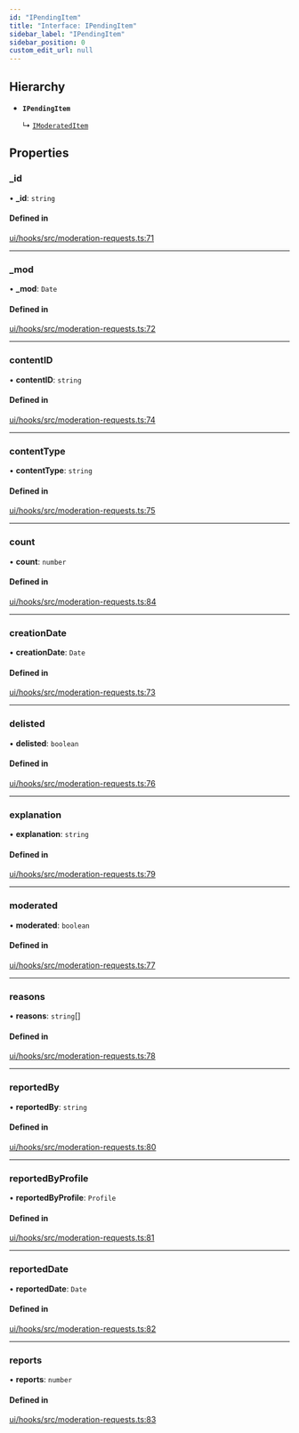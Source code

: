 ```yaml
---
id: "IPendingItem"
title: "Interface: IPendingItem"
sidebar_label: "IPendingItem"
sidebar_position: 0
custom_edit_url: null
---
```


## Hierarchy

- **`IPendingItem`**

  ↳ [`IModeratedItem`](IModeratedItem.md)

## Properties

### \_id

• **\_id**: `string`

#### Defined in

[ui/hooks/src/moderation-requests.ts:71](https://github.com/AKASHAorg/akasha-core/blob/c052f00c/ui/hooks/src/moderation-requests.ts#L71)

___

### \_mod

• **\_mod**: `Date`

#### Defined in

[ui/hooks/src/moderation-requests.ts:72](https://github.com/AKASHAorg/akasha-core/blob/c052f00c/ui/hooks/src/moderation-requests.ts#L72)

___

### contentID

• **contentID**: `string`

#### Defined in

[ui/hooks/src/moderation-requests.ts:74](https://github.com/AKASHAorg/akasha-core/blob/c052f00c/ui/hooks/src/moderation-requests.ts#L74)

___

### contentType

• **contentType**: `string`

#### Defined in

[ui/hooks/src/moderation-requests.ts:75](https://github.com/AKASHAorg/akasha-core/blob/c052f00c/ui/hooks/src/moderation-requests.ts#L75)

___

### count

• **count**: `number`

#### Defined in

[ui/hooks/src/moderation-requests.ts:84](https://github.com/AKASHAorg/akasha-core/blob/c052f00c/ui/hooks/src/moderation-requests.ts#L84)

___

### creationDate

• **creationDate**: `Date`

#### Defined in

[ui/hooks/src/moderation-requests.ts:73](https://github.com/AKASHAorg/akasha-core/blob/c052f00c/ui/hooks/src/moderation-requests.ts#L73)

___

### delisted

• **delisted**: `boolean`

#### Defined in

[ui/hooks/src/moderation-requests.ts:76](https://github.com/AKASHAorg/akasha-core/blob/c052f00c/ui/hooks/src/moderation-requests.ts#L76)

___

### explanation

• **explanation**: `string`

#### Defined in

[ui/hooks/src/moderation-requests.ts:79](https://github.com/AKASHAorg/akasha-core/blob/c052f00c/ui/hooks/src/moderation-requests.ts#L79)

___

### moderated

• **moderated**: `boolean`

#### Defined in

[ui/hooks/src/moderation-requests.ts:77](https://github.com/AKASHAorg/akasha-core/blob/c052f00c/ui/hooks/src/moderation-requests.ts#L77)

___

### reasons

• **reasons**: `string`[]

#### Defined in

[ui/hooks/src/moderation-requests.ts:78](https://github.com/AKASHAorg/akasha-core/blob/c052f00c/ui/hooks/src/moderation-requests.ts#L78)

___

### reportedBy

• **reportedBy**: `string`

#### Defined in

[ui/hooks/src/moderation-requests.ts:80](https://github.com/AKASHAorg/akasha-core/blob/c052f00c/ui/hooks/src/moderation-requests.ts#L80)

___

### reportedByProfile

• **reportedByProfile**: `Profile`

#### Defined in

[ui/hooks/src/moderation-requests.ts:81](https://github.com/AKASHAorg/akasha-core/blob/c052f00c/ui/hooks/src/moderation-requests.ts#L81)

___

### reportedDate

• **reportedDate**: `Date`

#### Defined in

[ui/hooks/src/moderation-requests.ts:82](https://github.com/AKASHAorg/akasha-core/blob/c052f00c/ui/hooks/src/moderation-requests.ts#L82)

___

### reports

• **reports**: `number`

#### Defined in

[ui/hooks/src/moderation-requests.ts:83](https://github.com/AKASHAorg/akasha-core/blob/c052f00c/ui/hooks/src/moderation-requests.ts#L83)

